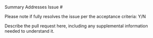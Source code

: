 Summary
Addresses Issue #

Please note if fully resolves the issue per the acceptance criteria: Y/N

Describe the pull request here, including any supplemental information needed to understand it.

